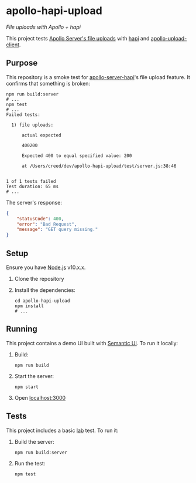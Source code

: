 # apollo-hapi-upload

_File uploads with Apollo + hapi_

This project tests [Apollo Server's file uploads](https://www.apollographql.com/docs/apollo-server/features/file-uploads/) with [hapi](https://hapi.dev) and [apollo-upload-client](https://github.com/jaydenseric/apollo-upload-client).

## Purpose

This repository is a smoke test for [apollo-server-hapi](https://github.com/apollographql/apollo-server/tree/master/packages/apollo-server-hapi)'s file upload feature. It confirms that something is broken:

```shell
npm run build:server
# ...
npm test
# ...
Failed tests:

  1) file uploads:

      actual expected

      400200

      Expected 400 to equal specified value: 200

      at /Users/creed/dev/apollo-hapi-upload/test/server.js:38:46


1 of 1 tests failed
Test duration: 65 ms
# ...
```

The server's response:

```json
{
    "statusCode": 400,
    "error": "Bad Request",
    "message": "GET query missing."
}
```

## Setup

Ensure you have [Node.js](https://nodejs.org/en/) v10.x.x.

1. Clone the repository
2. Install the dependencies:

    ```shell
    cd apollo-hapi-upload
    npm install
    # ...

## Running

This project contains a demo UI built with [Semantic UI](https://github.com/jaydenseric/apollo-upload-client). To run it locally:

1. Build:

    ```shell
    npm run build
    ```
2. Start the server:

    ```shell
    npm start
    ```
3. Open [localhost:3000](http://localhost:3000)

## Tests

This project includes a basic [lab](https://github.com/hapijs/lab) test. To run it:

1. Build the server:

    ```shell
    npm run build:server
    ```
2. Run the test:

    ```shell
    npm test
    ```